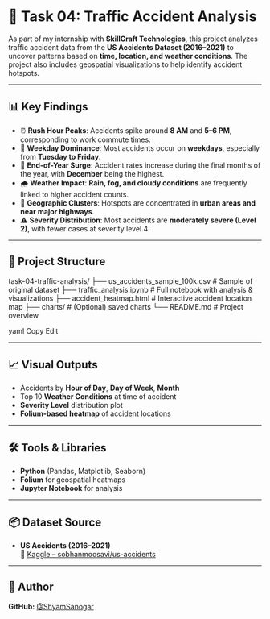 # 🚦 Task 04: Traffic Accident Analysis

As part of my internship with **SkillCraft Technologies**, this project analyzes traffic accident data from the **US Accidents Dataset (2016–2021)** to uncover patterns based on **time, location, and weather conditions**. The project also includes geospatial visualizations to help identify accident hotspots.

---

## 📊 Key Findings

- ⏰ **Rush Hour Peaks**: Accidents spike around **8 AM** and **5–6 PM**, corresponding to work commute times.
- 📅 **Weekday Dominance**: Most accidents occur on **weekdays**, especially from **Tuesday to Friday**.
- 📆 **End-of-Year Surge**: Accident rates increase during the final months of the year, with **December** being the highest.
- 🌧️ **Weather Impact**: **Rain, fog, and cloudy conditions** are frequently linked to higher accident counts.
- 🧭 **Geographic Clusters**: Hotspots are concentrated in **urban areas and near major highways**.
- ⚠️ **Severity Distribution**: Most accidents are **moderately severe (Level 2)**, with fewer cases at severity level 4.

---

## 📁 Project Structure

task-04-traffic-analysis/
├── us_accidents_sample_100k.csv # Sample of original dataset
├── traffic_analysis.ipynb # Full notebook with analysis & visualizations
├── accident_heatmap.html # Interactive accident location map
├── charts/ # (Optional) saved charts
└── README.md # Project overview

yaml
Copy
Edit

---

## 📈 Visual Outputs

- Accidents by **Hour of Day**, **Day of Week**, **Month**
- Top 10 **Weather Conditions** at time of accident
- **Severity Level** distribution plot
- **Folium-based heatmap** of accident locations

---

## 🛠️ Tools & Libraries

- **Python** (Pandas, Matplotlib, Seaborn)
- **Folium** for geospatial heatmaps
- **Jupyter Notebook** for analysis

---

## 📦 Dataset Source

- **US Accidents (2016–2021)**  
  📍 [Kaggle – sobhanmoosavi/us-accidents](https://www.kaggle.com/datasets/sobhanmoosavi/us-accidents)

---

## 👤 Author 
**GitHub:** [@ShyamSanogar](https://github.com/ShyamSanogar)
